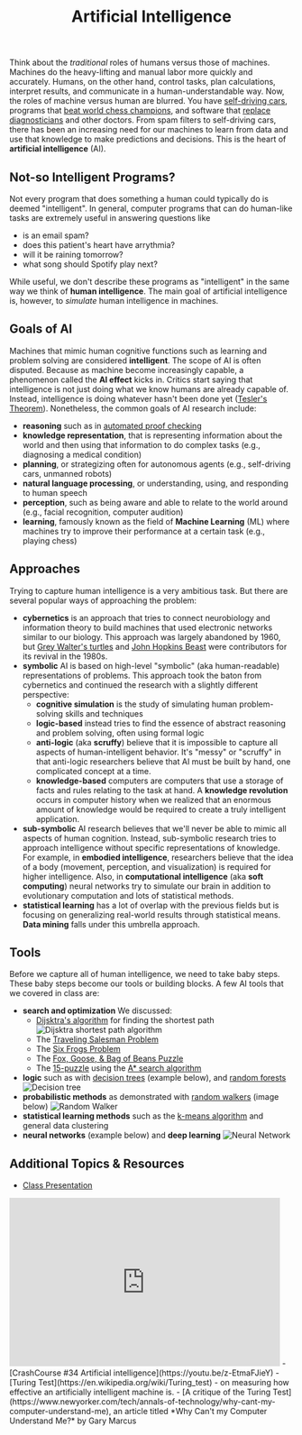 ﻿---
# Posts need to have the `post` layout
layout: post

# The title of your post
title: Artificial Intelligence
# (Optional) Write a short (~150 characters) description of each blog post.
# This description is used to preview the page on search engines, social media, etc.
description: >
   We talked a lot about how computers can fetch, interpret, read, and display data, but how do computers make decisions on this data?

# (Optional) Link to an image that represents your blog post.
# The aspect ratio should be ~16:9.
image: /assets/img/default.jpg

# You can hide the description and/or image from the output
# (only visible to search engines) by setting:
# hide_description: true
# hide_image: true

# (Optional) Each post can have zero or more categories, and zero or more tags.
# The difference is that categories will be part of the URL, while tags will not.
# E.g. the URL of this post is <site.baseurl>/hydejack/2017/11/23/example-content/
categories: [CS 101]
tags: []
# If you want a category or tag to have its own page,
# check out `_featured_categories` and `_featured_tags` respectively.
---

Think about the *traditional* roles of humans versus those of machines. Machines do the heavy-lifting and manual labor more quickly and accurately.
Humans, on the other hand, control tasks, plan calculations, interpret results, and communicate in a human-understandable way. Now, the roles of machine versus human are blurred. You have [self-driving cars](https://waymo.com/), 
programs that [beat world chess champions](https://en.wikipedia.org/wiki/AlphaZero), and software that [replace diagnosticians](https://www.forbes.com/sites/haroldstark/2017/07/10/prepare-yourselves-robots-will-soon-replace-doctors-in-healthcare/) and other doctors.
From spam filters to self-driving cars, there has been an increasing need for our machines to learn from data and use that knowledge to make predictions and decisions. 
This is the heart of **artificial intelligence** (AI).

## Not-so Intelligent Programs?
Not every program that does something a human could typically do is deemed "intelligent". In general, computer programs that can do human-like tasks are extremely useful in answering questions like
- is an email spam? 
- does this patient's heart have arrythmia?
- will it be raining tomorrow?
- what song should Spotify play next? 

While useful, we don't describe these programs as "intelligent" in the same way we think of **human intelligence**. The main goal of artificial intelligence is, however, to *simulate* human intelligence in machines.

## Goals of AI
Machines that mimic human cognitive functions such as learning and problem solving are considered **intelligent**. The scope of AI is often disputed. Because as machine become increasingly capable, a phenomenon called the **AI effect** kicks in. Critics start saying that intelligence is not just doing what we know humans are already capable of. Instead, intelligence is doing whatever hasn't been done yet ([Tesler's Theorem](https://en.wikipedia.org/wiki/AI_effect)). Nonetheless, the common goals of AI research include:
- **reasoning** such as in [automated proof checking](https://en.wikipedia.org/wiki/Proof_assistant)
- **knowledge representation**, that is representing information about the world and then using that information to do complex tasks (e.g., diagnosing a medical condition)
- **planning**, or strategizing often for autonomous agents (e.g., self-driving cars, unmanned robots)
- **natural language processing**, or understanding, using, and responding to human speech
- **perception**, such as being aware and able to relate to the world around (e.g., facial recognition, computer audition)
- **learning**, famously known as the field of **Machine Learning** (ML) where machines try to improve their performance at a certain task (e.g., playing chess)

## Approaches
Trying to capture human intelligence is a very ambitious task. But there are several popular ways of approaching the problem:
- **cybernetics** is an approach that tries to connect neurobiology and information theory to build machines that used electronic networks similar to our biology. This approach was largely abandoned by 1960, but [Grey Walter's turtles](https://en.wikipedia.org/wiki/Turtle_(robot)) and [John Hopkins Beast](https://en.wikipedia.org/wiki/Johns_Hopkins_Beast) were contributors for its revival in the 1980s.
- **symbolic** AI is based on high-level "symbolic" (aka human-readable) representations of problems. This approach took the baton from cybernetics and continued the research with a slightly different perspective:
	- **cognitive simulation** is the study of simulating human problem-solving skills and techniques
	- **logic-based** instead tries to find the essence of abstract reasoning and problem solving, often using formal logic
	- **anti-logic** (aka **scruffy**) believe that it is impossible to capture all aspects of human-intelligent behavior. It's "messy" or "scruffy" in that anti-logic researchers believe that AI must be built by hand, one complicated concept at a time.
	- **knowledge-based** computers are computers that use a storage of facts and rules relating to the task at hand. A **knowledge revolution** occurs in computer history when we realized that an enormous amount of knowledge would be required to create a truly intelligent application.
- **sub-symbolic** AI research believes that we'll never be able to mimic all aspects of human cognition. Instead, sub-symbolic research tries to approach intelligence without specific representations of knowledge. For example, in **embodied intelligence**, researchers believe that the idea of a body (movement, perception, and visualization) is required for higher intelligence. Also, in **computational intelligence** (aka **soft computing**) neural networks try to simulate our brain in addition to evolutionary computation and lots of statistical methods.
- **statistical learning** has a lot of overlap with the previous fields but is focusing on generalizing real-world results through statistical means. **Data mining** falls under this umbrella approach.

## Tools
Before we capture all of human intelligence, we need to take baby steps. These baby steps become our tools or building blocks. A few AI tools that we covered in class are:
- **search and optimization** We discussed:
	- [Dijsktra's algorithm](https://en.wikipedia.org/wiki/Dijkstra%27s_algorithm) for finding the shortest path
	![Dijsktra shortest path algorithm](https://www.geeksforgeeks.org/wp-content/uploads/Fig-11.jpg)
	- The [Traveling Salesman Problem](https://en.wikipedia.org/wiki/Travelling_salesman_problem#Description)
	- The [Six Frogs Problem](https://liucs.net/cs101f18/a7-ai.html)
	- The [Fox, Goose, & Bag of Beans Puzzle](https://en.wikipedia.org/wiki/Fox,_goose_and_bag_of_beans_puzzle)
	- The [15-puzzle](https://en.wikipedia.org/wiki/15_puzzle) using the [A* search algorithm](https://en.wikipedia.org/wiki/A*_search_algorithm)
- **logic** such as with [decision trees](https://en.wikipedia.org/wiki/Decision_tree) (example below), and [random forests](https://en.wikipedia.org/wiki/Random_forest)
![Decision tree](http://www.doc.ic.ac.uk/~sgc/teaching/pre2012/v231/dt1.gif)
- **probabilistic methods** as demonstrated with [random walkers](https://en.wikipedia.org/wiki/Random_walk) (image below)
![Random Walker](https://upload.wikimedia.org/wikipedia/commons/thumb/7/7c/Random_walk_2500.svg/280px-Random_walk_2500.svg.png)
- **statistical learning methods** such as the [k-means algorithm](https://en.wikipedia.org/wiki/K-means_clustering) and general data clustering
- **neural networks** (example below) and **deep learning**
![Neural Network](https://cdn-images-1.medium.com/max/1200/1*CcQPggEbLgej32mVF2lalg.png)

## Additional Topics & Resources
- [Class Presentation](https://docs.google.com/presentation/d/10c3tCrRZPHeSq9Qlg8ni0HGNmrEKEeqSUqXH4kt4e84/edit?usp=sharing)
<iframe src="https://docs.google.com/presentation/d/e/2PACX-1vSWZyeJjiRbvwq4gdxseh-864qdh_azxR8hxr_PqOUmPBqGF_Yj9c0x7Bo74PqoDK8TAN30-wYgL1_8/embed?start=false&loop=false&delayms=3000" frameborder="0" width="480" height="299" allowfullscreen="true" mozallowfullscreen="true" webkitallowfullscreen="true"></iframe>
- [CrashCourse #34 Artificial intelligence](https://youtu.be/z-EtmaFJieY)
- [Turing Test](https://en.wikipedia.org/wiki/Turing_test) - on measuring how effective an artificially intelligent machine is.
- [A critique of the Turing Test](https://www.newyorker.com/tech/annals-of-technology/why-cant-my-computer-understand-me), an article titled *Why Can't my Computer Understand Me?* by Gary Marcus